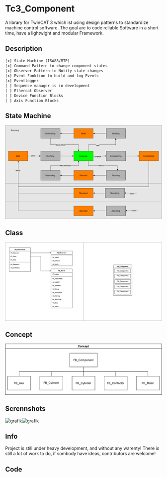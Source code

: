 # Tc3_Component
A library for TwinCAT 3 which ist using design patterns to standardize machine control software.
The goal are to code reliable Software in a short time,
have a lightwight and modular Framework.

## Description
    [x] State Machine (ISA88/MTP)
    [x] Command Pattern to change component states
    [x] Observer Pattern to Notify state changes
    [x] Event Funktion to build and log Events
    [x] Eventlogger
    [ ] Sequence manager is in development
    [ ] Ethercat Observer
    [ ] Device Function Blocks
    [ ] Axis Function Blocks
    
    
## State Machine
![State Machine](docs/StateMachine.drawio.svg)

## Class
![Component](docs/Component.drawio.svg)

## Concept
![Concept](docs/Concept.drawio.svg)

## Scrennshots
![grafik](https://github.com/PeterZerlauth/Tc3_Component/assets/48495545/c76fec84-a895-453e-8060-1c2ba3dc2164)![grafik](https://github.com/PeterZerlauth/Tc3_Component/assets/48495545/7a5a2122-6647-45bb-8364-690c8b8ac11d)


## Info
Project is still under heavy development, and without any warenty!
There is still a lot of work to do, if sombody have ideas, contributors are welcome!

## Code 
